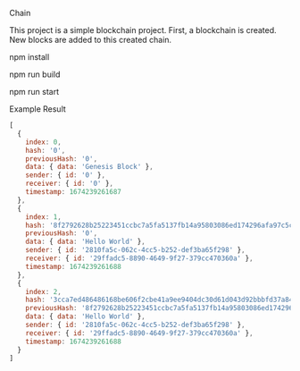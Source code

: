 Chain

This project is a simple blockchain project.
First, a blockchain is created. New blocks are added to this created chain.

npm install

npm run build

npm run start

Example Result

```javascript
[
  {
    index: 0,
    hash: '0',
    previousHash: '0',
    data: { data: 'Genesis Block' },
    sender: { id: '0' },
    receiver: { id: '0' },
    timestamp: 1674239261687
  },
  {
    index: 1,
    hash: '8f2792628b25223451ccbc7a5fa5137fb14a95803086ed174296afa97c5ca68a',
    previousHash: '0',
    data: { data: 'Hello World' },
    sender: { id: '2810fa5c-062c-4cc5-b252-def3ba65f298' },
    receiver: { id: '29ffadc5-8890-4649-9f27-379cc470360a' },
    timestamp: 1674239261688
  },
  {
    index: 2,
    hash: '3cca7ed486486168be606f2cbe41a9ee9404dc30d61d043d92bbbfd37a84c6a3',
    previousHash: '8f2792628b25223451ccbc7a5fa5137fb14a95803086ed174296afa97c5ca68a',
    data: { data: 'Hello World' },
    sender: { id: '2810fa5c-062c-4cc5-b252-def3ba65f298' },
    receiver: { id: '29ffadc5-8890-4649-9f27-379cc470360a' },
    timestamp: 1674239261688
  }
]
```